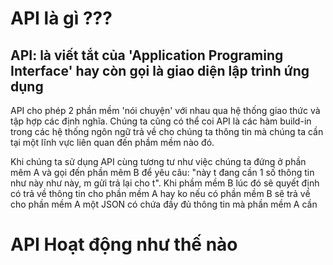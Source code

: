 # API là gì ???
## API: là viết tắt của 'Application Programing Interface' hay còn gọi là giao diện lập trình ứng dụng
API cho phép 2 phần mềm 'nói chuyện' với nhau qua hệ thống giao thức và tập hợp các định nghĩa. Chúng ta cũng có thể coi API là các hàm build-in trong các hệ thống ngôn ngữ trả về cho chúng ta thông tin mà chúng ta cần tại một lĩnh vực liên quan đến phầm mềm nào đó.

Khi chúng ta sử dụng API cùng tương tư như việc chúng ta đứng ở phần mêm A và gọi đến phần mêm B để yêu câu: "này t đang cần 1 số thông tin như này như này, m gửi trả lại cho t". Khi phầm mềm B lúc đó sẽ quyết định có trả về thông tin cho phần mềm A hay ko nếu có phần mềm B sẽ trả về cho phần mềm A một JSON có chứa đầy đủ thông tin mà phần mềm A cần 

# API Hoạt động như thế nào 

